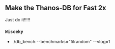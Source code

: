 ## Make the Thanos-DB for Fast 2x

Just do it!!!!!

### `Wisceky`
- ./db_bench --benchmarks="filrandom" --vlog=1 